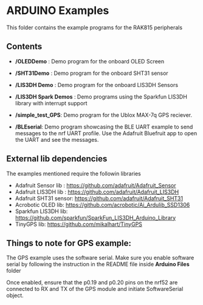 ARDUINO Examples
====================

This folder contains the example programs for the RAK815 peripherals

Contents
----------
* **/OLEDDemo** : Demo program for the onboard OLED Screen

* **/SHT31Demo** : Demo program for the onboard SHT31 sensor
* **/LIS3DH Demo** : Demo program for the onboard LIS3DH Sensors
* **/LIS3DH Spark Demos** : Demo programs using the Sparkfun LIS3DH library with interrupt support
* **/simple_test_GPS**: Demo program for the Ublox MAX-7q GPS reciever.
* **/BLEserial**: Demo program showcasing the BLE UART example to send messages to the nrf UART profile. Use the Adafruit Bluefruit app to open the UART and see the messages.

External lib dependencies
-----

The examples mentioned require the followin libraries

* Adafruit Sensor lib : https://github.com/adafruit/Adafruit_Sensor
* Adafruit LIS3DH lib : https://github.com/adafruit/Adafruit_LIS3DH
* Adafruit SHT31 sensor: https://github.com/adafruit/Adafruit_SHT31
* Acrobotic OLED lib: https://github.com/acrobotic/Ai_Ardulib_SSD1306
* Sparkfun LIS3DH lib: https://github.com/sparkfun/SparkFun_LIS3DH_Arduino_Library
* TinyGPS lib: https://github.com/mikalhart/TinyGPS

Things to note for GPS example:
-------

The GPS example uses the software serial. Make sure you enable software serial by following the instruction in the README file inside **Arduino Files** folder

Once enabled, ensure that the p0.19 and p0.20 pins on the nrf52 are connected to RX and TX of the GPS module and initiate SoftwareSerial object.
